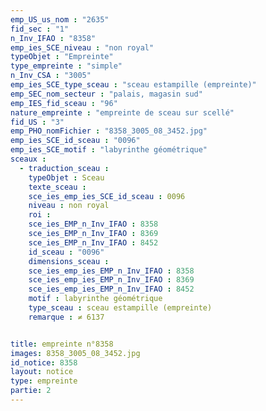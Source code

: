 ```yaml
---
emp_US_us_nom : "2635"
fid_sec : "1"
n_Inv_IFAO : "8358"
emp_ies_SCE_niveau : "non royal"
typeObjet : "Empreinte"
type_empreinte : "simple"
n_Inv_CSA : "3005"
emp_ies_SCE_type_sceau : "sceau estampille (empreinte)"
emp_SEC_nom_secteur : "palais, magasin sud"
emp_IES_fid_sceau : "96"
nature_empreinte : "empreinte de sceau sur scellé"
fid_US : "3"
emp_PHO_nomFichier : "8358_3005_08_3452.jpg"
emp_ies_SCE_id_sceau : "0096"
emp_ies_SCE_motif : "labyrinthe géométrique"
sceaux :
  - traduction_sceau : 
    typeObjet : Sceau
    texte_sceau : 
    sce_ies_emp_ies_SCE_id_sceau : 0096
    niveau : non royal
    roi : 
    sce_ies_EMP_n_Inv_IFAO : 8358
    sce_ies_EMP_n_Inv_IFAO : 8369
    sce_ies_EMP_n_Inv_IFAO : 8452
    id_sceau : "0096"
    dimensions_sceau : 
    sce_ies_emp_ies_EMP_n_Inv_IFAO : 8358
    sce_ies_emp_ies_EMP_n_Inv_IFAO : 8369
    sce_ies_emp_ies_EMP_n_Inv_IFAO : 8452
    motif : labyrinthe géométrique
    type_sceau : sceau estampille (empreinte)
    remarque : ≠ 6137


title: empreinte n°8358
images: 8358_3005_08_3452.jpg
id_notice: 8358
layout: notice
type: empreinte
partie: 2
---
```

